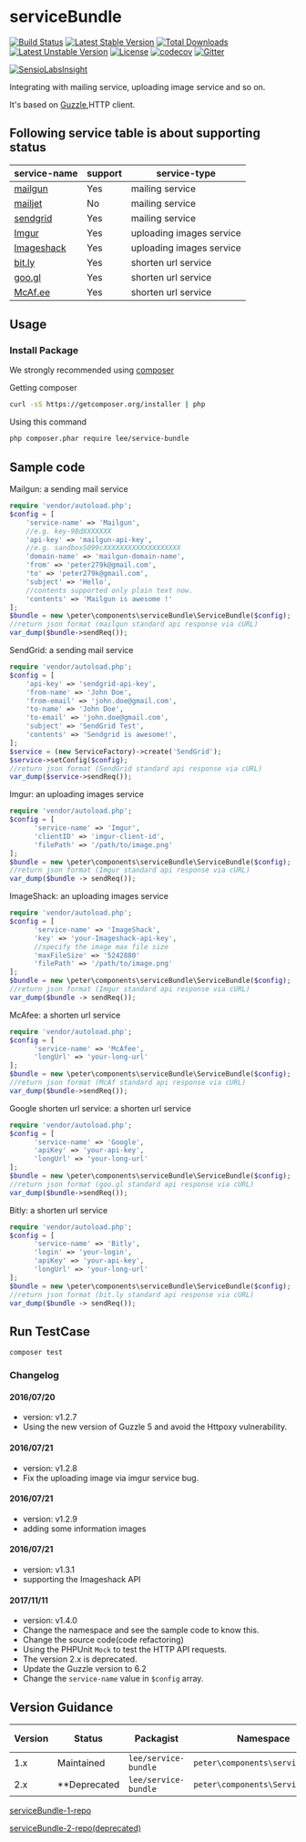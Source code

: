 # serviceBundle
[![Build Status](https://travis-ci.org/peter279k/serviceBundle.svg?branch=v1.2.8)](https://travis-ci.org/peter279k/serviceBundle) [![Latest Stable Version](https://poser.pugx.org/lee/service-bundle/version)](https://packagist.org/packages/lee/service-bundle) [![Total Downloads](https://poser.pugx.org/lee/service-bundle/downloads)](https://packagist.org/packages/lee/service-bundle) [![Latest Unstable Version](https://poser.pugx.org/lee/service-bundle/v/unstable)](https://packagist.org/packages/lee/service-bundle) [![License](https://poser.pugx.org/lee/service-bundle/license)](https://packagist.org/packages/lee/service-bundle) [![codecov](https://codecov.io/gh/peter279k/serviceBundle/branch/master/graph/badge.svg)](https://codecov.io/gh/peter279k/serviceBundle)
[![Gitter](https://badges.gitter.im/peter279k/serviceBundle.svg)](https://gitter.im/peter279k/serviceBundle?utm_source=badge&utm_medium=badge&utm_campaign=pr-badge)

[![SensioLabsInsight](https://insight.sensiolabs.com/projects/f29371ba-ab1c-4203-84d3-7c903e919824/big.png)](https://insight.sensiolabs.com/projects/f29371ba-ab1c-4203-84d3-7c903e919824)

Integrating with mailing service, uploading image service and so on.

It's based on [Guzzle](https://github.com/guzzle/guzzle),HTTP client.

## Following service table is about supporting status

| service-name|support|service-type|
|-------------|-------|------------|
| [mailgun](https://www.mailgun.com/)| Yes   | mailing service |
| [mailjet](http://dev.mailjet.com/guides/?php#about-the-mailjet-restful-api) | No | mailing service |
| [sendgrid](https://sendgrid.com/)    | Yes    | mailing service |
| [Imgur](http://imgur.com/)       | Yes   | uploading images service |
| [Imageshack](https://www.imageshack.us)       | Yes   | uploading images service |
| [bit.ly](https://bitly.com/)      | Yes    | shorten url service |
| [goo.gl](https://goo.gl/)      | Yes    | shorten url service |
|[McAf.ee](https://community.mcafee.com/docs/DOC-1991)| Yes | shorten url service |

## Usage
### Install Package

  We strongly recommended using [composer](https://getcomposer.org)

  Getting composer
  ```bash
  curl -sS https://getcomposer.org/installer | php
  ```
  Using this command
  ```bash
  php composer.phar require lee/service-bundle
  ```
## Sample code
  Mailgun: a sending mail service
  ```php
  require 'vendor/autoload.php';
  $config = [
      'service-name' => 'Mailgun',
      //e.g. key-98dXXXXXXX
      'api-key' => 'mailgun-api-key',
      //e.g. sandbox5099cXXXXXXXXXXXXXXXXXXX
      'domain-name' => 'mailgun-domain-name',
      'from' => 'peter279k@gmail.com',
      'to' => 'peter279k@gmail.com',
      'subject' => 'Hello',
      //contents supported only plain text now.
      'contents' => 'Mailgun is awesome !'
  ];
  $bundle = new \peter\components\serviceBundle\ServiceBundle($config);
  //return json format (mailgun standard api response via cURL)
  var_dump($bundle->sendReq());
  ```
  SendGrid: a sending mail service
  ```php
  require 'vendor/autoload.php';
  $config = [
      'api-key' => 'sendgrid-api-key',
      'from-name' => 'John Doe',
      'from-email' => 'john.doe@gmail.com',
      'to-name' => 'John Doe',
      'to-email' => 'john.doe@gmail.com',
      'subject' => 'SendGrid Test',
      'contents' => 'Sendgrid is awesome!',
  ];
  $service = (new ServiceFactory)->create('SendGrid');
  $service->setConfig($config);
  //return json format (SendGrid standard api response via cURL)
  var_dump($service->sendReq());
  ```
  Imgur: an uploading images service
  ```php
  require 'vendor/autoload.php';
  $config = [
		'service-name' => 'Imgur',
		'clientID' => 'imgur-client-id',
		'filePath' => '/path/to/image.png'
  ];
  $bundle = new \peter\components\serviceBundle\ServiceBundle($config);
  //return json format (Imgur standard api response via cURL)
  var_dump($bundle -> sendReq());
  ```

  ImageShack: an uploading images service
  ```php
  require 'vendor/autoload.php';
  $config = [
		'service-name' => 'ImageShack',
		'key' => 'your-Imageshack-api-key',
		//specify the image max file size
		'maxFileSize' => '5242880'
		'filePath' => '/path/to/image.png'
  ];
  $bundle = new \peter\components\serviceBundle\ServiceBundle($config);
  //return json format (Imgur standard api response via cURL)
  var_dump($bundle -> sendReq());
  ```

  McAfee: a shorten url service
  ```php
  require 'vendor/autoload.php';
  $config = [
		'service-name' => 'McAfee',
		'longUrl' => 'your-long-url'
  ];
  $bundle = new \peter\components\serviceBundle\ServiceBundle($config);
  //return json format (McAf standard api response via cURL)
  var_dump($bundle->sendReq());
  ```
  Google shorten url service: a shorten url service
  ```php
  require 'vendor/autoload.php';
  $config = [
		'service-name' => 'Google',
		'apiKey' => 'your-api-key',
		'longUrl' => 'your-long-url'
  ];
  $bundle = new \peter\components\serviceBundle\ServiceBundle($config);
  //return json format (goo.gl standard api response via cURL)
  var_dump($bundle->sendReq());
  ```
  Bitly: a shorten url service
  ```php
  require 'vendor/autoload.php';
  $config = [
		'service-name' => 'Bitly',
		'login' => 'your-login',
		'apiKey' => 'your-api-key',
		'longUrl' => 'your-long-url'
  ];
  $bundle = new \peter\components\serviceBundle\ServiceBundle($config);
  //return json format (bit.ly standard api response via cURL)
  var_dump($bundle -> sendReq());
  ```
## Run TestCase
  ```
  composer test
  ```

### Changelog

#### 2016/07/20
+ version: v1.2.7
+ Using the new version of Guzzle 5 and avoid the Httpoxy vulnerability.

#### 2016/07/21
+ version: v1.2.8
+ Fix the uploading image via imgur service bug.

#### 2016/07/21
+ version: v1.2.9
+ adding some information images

#### 2016/07/21
+ version: v1.3.1
+ supporting the Imageshack API

#### 2017/11/11
+ version: v1.4.0
+ Change the namespace and see the sample code to know this.
+ Change the source code(code refactoring)
+ Using the PHPUnit ```Mock``` to test the HTTP API requests.
+ The version 2.x is deprecated.
+ Update the Guzzle version to 6.2
+ Change the ```service-name``` value in ```$config``` array.


## Version Guidance

| Version | Status      | Packagist           | Namespace    | PSR-7 |
|---------|-------------|---------------------|--------------|-------|
| 1.x     | Maintained  | `lee/service-bundle` | `peter\components\serviceBundle` | No    |
| 2.x     | **Deprecated      | `lee/service-bundle` | `peter\components\ServiceBundle` | No    |

[serviceBundle-1-repo](https://github.com/peter279k/serviceBundle/tree/master)

[serviceBundle-2-repo(deprecated)](https://github.com/peter279k/serviceBundle/tree/guzzle6)
